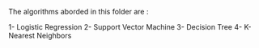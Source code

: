 The algorithms aborded in this folder are : 

1- Logistic Regression
2- Support Vector Machine
3- Decision Tree
4- K-Nearest Neighbors
